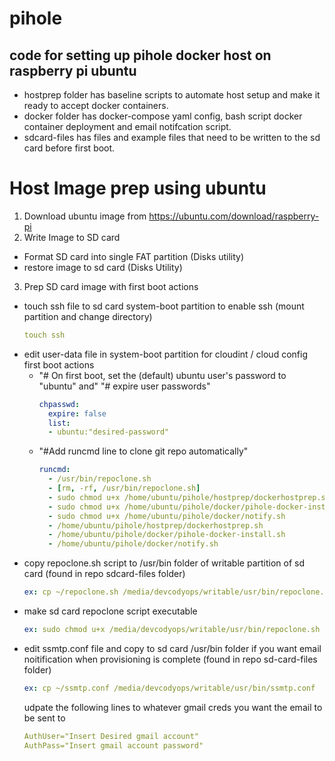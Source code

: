 # pihole
code for setting up pihole docker host on raspberry pi ubuntu
-
- hostprep folder has baseline scripts to automate host setup and make it ready to accept docker containers.
- docker folder has docker-compose yaml config, bash script docker container deployment and email notifcation script.
- sdcard-files has files and example files that need to be written to the sd card before first boot.

# Host Image prep using ubuntu
1. Download ubuntu image from https://ubuntu.com/download/raspberry-pi
2. Write Image to SD card
  - Format SD card into single FAT partition (Disks utility)
  - restore image to sd card (Disks Utility)
3. Prep SD card image with first boot actions
  - touch ssh file to sd card system-boot partition to enable ssh (mount partition and change directory)
    ````yaml
    touch ssh
    ````
  - edit user-data file in system-boot partition for cloudint / cloud config first boot actions
    - "# On first boot, set the (default) ubuntu user's password to "ubuntu" and"
      "# expire user passwords"
      ````yaml
      chpasswd:
        expire: false
        list:
        - ubuntu:"desired-password"
      ````
    - "#Add runcmd line to clone git repo automatically"
      ````yaml
      runcmd:
        - /usr/bin/repoclone.sh
        - [rm, -rf, /usr/bin/repoclone.sh]
        - sudo chmod u+x /home/ubuntu/pihole/hostprep/dockerhostprep.sh
        - sudo chmod u+x /home/ubuntu/pihole/docker/pihole-docker-install.sh
        - sudo chmod u+x /home/ubuntu/pihole/docker/notify.sh
        - /home/ubuntu/pihole/hostprep/dockerhostprep.sh
        - /home/ubuntu/pihole/docker/pihole-docker-install.sh
        - /home/ubuntu/pihole/docker/notify.sh
      ````
  - copy repoclone.sh script to /usr/bin folder of writable partition of sd card (found in repo sdcard-files folder)
    ````yaml
    ex: cp ~/repoclone.sh /media/devcodyops/writable/usr/bin/repoclone.sh
    ````
  - make sd card repoclone script executable
    ````yaml
    ex: sudo chmod u+x /media/devcodyops/writable/usr/bin/repoclone.sh
    ````
  - edit ssmtp.conf file and copy to sd card /usr/bin folder if you want email noitification when provisioning is complete (found in repo sd-card-files folder)
    ````yaml
    ex: cp ~/ssmtp.conf /media/devcodyops/writable/usr/bin/ssmtp.conf
    ````
    udpate the following lines to whatever gmail creds you want the email to be sent to
    ````yaml
    AuthUser="Insert Desired gmail account"
    AuthPass="Insert gmail account password"
    ````
  
